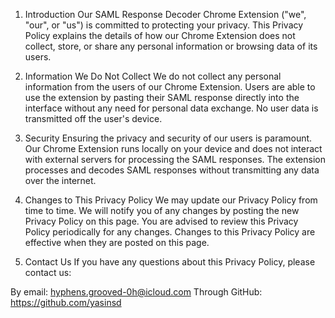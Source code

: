 1. Introduction
Our SAML Response Decoder Chrome Extension ("we", "our", or "us") is committed to protecting your privacy. This Privacy Policy explains the details of how our Chrome Extension does not collect, store, or share any personal information or browsing data of its users.

2. Information We Do Not Collect
We do not collect any personal information from the users of our Chrome Extension. Users are able to use the extension by pasting their SAML response directly into the interface without any need for personal data exchange. No user data is transmitted off the user's device.

3. Security
Ensuring the privacy and security of our users is paramount. Our Chrome Extension runs locally on your device and does not interact with external servers for processing the SAML responses. The extension processes and decodes SAML responses without transmitting any data over the internet.

4. Changes to This Privacy Policy
We may update our Privacy Policy from time to time. We will notify you of any changes by posting the new Privacy Policy on this page. You are advised to review this Privacy Policy periodically for any changes. Changes to this Privacy Policy are effective when they are posted on this page.

5. Contact Us
If you have any questions about this Privacy Policy, please contact us:

By email: hyphens.grooved-0h@icloud.com
Through GitHub: https://github.com/yasinsd